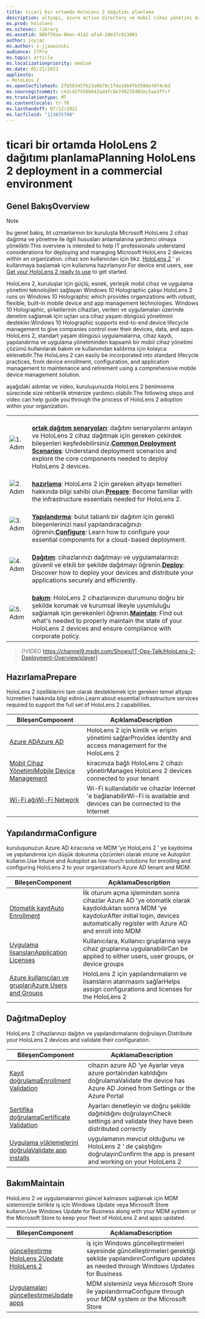 ```yaml
---
title: ticari bir ortamda HoloLens 2 dağıtımı planlama
description: altyapı, azure active directory ve mobil cihaz yönetimi dahil olmak üzere kurumsal ortamlarda HoloLens dağıtmak ve yönetmek için temel gereksinimler hakkında bilgi edinin.
ms.prod: hololens
ms.sitesec: library
ms.assetid: 88bf50aa-0bac-4142-afa4-20b37c013001
author: joyjaz
ms.author: v-jjaswinski
audience: ITPro
ms.topic: article
ms.localizationpriority: medium
ms.date: 05/21/2021
appliesto:
- HoloLens 2
ms.openlocfilehash: 2fb58345f623a0b70c1fda10b9fb550de70f4c6d
ms.sourcegitcommit: c43cd2f450b643ad4fc8e749235d03ec5aa3ffcf
ms.translationtype: MT
ms.contentlocale: tr-TR
ms.lasthandoff: 07/12/2021
ms.locfileid: "113635798"
---
```

# <a name="planning-hololens-2-deployment-in-a-commercial-environment"></a><span data-ttu-id="297e0-103">ticari bir ortamda HoloLens 2 dağıtımı planlama</span><span class="sxs-lookup"><span data-stu-id="297e0-103">Planning HoloLens 2 deployment in a commercial environment</span></span>

## <a name="overview"></a><span data-ttu-id="297e0-104">Genel Bakış</span><span class="sxs-lookup"><span data-stu-id="297e0-104">Overview</span></span>
> [!NOTE]
> <span data-ttu-id="297e0-105">bu genel bakış, bt uzmanlarının bir kuruluşta Microsoft HoloLens 2 cihaz dağıtma ve yönetme ile ilgili hususları anlamalarına yardımcı olmaya yöneliktir.</span><span class="sxs-lookup"><span data-stu-id="297e0-105">This overview is intended to help IT professionals understand considerations for deploying and managing Microsoft HoloLens 2 devices within an organization.</span></span> <span data-ttu-id="297e0-106">cihaz son kullanıcıları için bkz. [HoloLens 2](hololens2-setup.md) ' yi kullanmaya başlamak için kullanıma hazırlanıyor.</span><span class="sxs-lookup"><span data-stu-id="297e0-106">For device end users, see [Get your HoloLens 2 ready to use](hololens2-setup.md) to get started.</span></span>

<span data-ttu-id="297e0-107">HoloLens 2, kuruluşlar için güçlü, esnek, yerleşik mobil cihaz ve uygulama yönetimi teknolojileri sağlayan Windows 10 Holographic çalışır.</span><span class="sxs-lookup"><span data-stu-id="297e0-107">HoloLens 2 runs on Windows 10 Holographic which provides organizations with robust, flexible, built-in mobile device and app management technologies.</span></span> <span data-ttu-id="297e0-108">Windows 10 Holographic, şirketlerinin cihazları, verileri ve uygulamaları üzerinde denetim sağlamak için uçtan uca cihaz yaşam döngüsü yönetimini destekler.</span><span class="sxs-lookup"><span data-stu-id="297e0-108">Windows 10 Holographic supports end-to-end device lifecycle management to give companies control over their devices, data, and apps.</span></span> <span data-ttu-id="297e0-109">HoloLens 2, standart yaşam döngüsü uygulamalarına, cihaz kaydı, yapılandırma ve uygulama yönetiminden kapsamlı bir mobil cihaz yönetimi çözümü kullanılarak bakım ve kullanımdan kaldırma için kolayca eklenebilir.</span><span class="sxs-lookup"><span data-stu-id="297e0-109">The HoloLens 2 can easily be incorporated into standard lifecycle practices, from device enrollment, configuration, and application management to maintenance and retirement using a comprehensive mobile device management solution.</span></span>

<span data-ttu-id="297e0-110">aşağıdaki adımlar ve video, kuruluşunuzda HoloLens 2 benimseme sürecinde size rehberlik etmenize yardımcı olabilir.</span><span class="sxs-lookup"><span data-stu-id="297e0-110">The following steps and video can help guide you through the process of HoloLens 2 adoption within your organization.</span></span>

| | |
|--|--|
| ![1. Adım](images/1green.png)| <br/> <span data-ttu-id="297e0-112">**[ortak dağıtım senaryoları](hololens-requirements.md)**: dağıtım senaryolarını anlayın ve HoloLens 2 cihaz dağıtmak için gereken çekirdek bileşenleri keşfedebilirsiniz.</span><span class="sxs-lookup"><span data-stu-id="297e0-112">**[Common Deployment Scenarios](hololens-requirements.md)**: Understand deployment scenarios and explore the core components needed to deploy HoloLens 2 devices.</span></span> |
| ![2. Adım](images/2green.png)| <br/> <span data-ttu-id="297e0-114">**[hazırlama](#prepare)**: HoloLens 2 için gereken altyapı temelleri hakkında bilgi sahibi olun.</span><span class="sxs-lookup"><span data-stu-id="297e0-114">**[Prepare](#prepare)**: Become familiar with the infrastructure essentials needed for HoloLens 2.</span></span> |
| ![3. Adım](images/3green.png) | <br/> <span data-ttu-id="297e0-116">**[Yapılandırma](#configure)**: bulut tabanlı bir dağıtım için gerekli bileşenlerinizi nasıl yapılandıracağınızı öğrenin.</span><span class="sxs-lookup"><span data-stu-id="297e0-116">**[Configure](#configure)**: Learn how to configure your essential components for a cloud-based deployment.</span></span> |
| ![4. Adım](images/4green.png) | <br/> <span data-ttu-id="297e0-118">**[Dağıtım](#deploy)**: cihazlarınızı dağıtmayı ve uygulamalarınızı güvenli ve etkili bir şekilde dağıtmayı öğrenin.</span><span class="sxs-lookup"><span data-stu-id="297e0-118">**[Deploy](#deploy)**: Discover how to deploy your devices and distribute your applications securely and efficiently.</span></span> |
| ![5. Adım](images/5green.png) | <br/> <span data-ttu-id="297e0-120">**[bakım](#maintain)**: HoloLens 2 cihazlarınızın durumunu doğru bir şekilde korumak ve kurumsal ilkeyle uyumluluğu sağlamak için gerekenleri öğrenin.</span><span class="sxs-lookup"><span data-stu-id="297e0-120">**[Maintain](#maintain)**: Find out what's needed to properly maintain the state of your HoloLens 2 devices and ensure compliance with corporate policy.</span></span> |

> [!VIDEO https://channel9.msdn.com/Shows/IT-Ops-Talk/HoloLens-2-Deployment-Overview/player]

## <a name="prepare"></a><span data-ttu-id="297e0-121">Hazırlama</span><span class="sxs-lookup"><span data-stu-id="297e0-121">Prepare</span></span>

<span data-ttu-id="297e0-122">HoloLens 2 özelliklerini tam olarak desteklemek için gereken temel altyapı hizmetleri hakkında bilgi edinin.</span><span class="sxs-lookup"><span data-stu-id="297e0-122">Learn about essential infrastructure services required to support the full set of HoloLens 2 capabilities.</span></span> 

| <span data-ttu-id="297e0-123">Bileşen</span><span class="sxs-lookup"><span data-stu-id="297e0-123">Component</span></span> | <span data-ttu-id="297e0-124">Açıklama</span><span class="sxs-lookup"><span data-stu-id="297e0-124">Description</span></span> |
|-----------|------------|
| [<span data-ttu-id="297e0-125">Azure AD</span><span class="sxs-lookup"><span data-stu-id="297e0-125">Azure AD</span></span>](hololens-identity.md) | <span data-ttu-id="297e0-126">HoloLens 2 için kimlik ve erişim yönetimi sağlar</span><span class="sxs-lookup"><span data-stu-id="297e0-126">Provides identity and access management for the HoloLens 2</span></span>  |
| [<span data-ttu-id="297e0-127">Mobil Cihaz Yönetimi</span><span class="sxs-lookup"><span data-stu-id="297e0-127">Mobile Device Management</span></span>](hololens-mdm-configure.md)| <span data-ttu-id="297e0-128">kiracınıza bağlı HoloLens 2 cihazı yönetir</span><span class="sxs-lookup"><span data-stu-id="297e0-128">Manages HoloLens 2 devices connected to your tenant</span></span>  |
| [<span data-ttu-id="297e0-129">Wi-Fi ağı</span><span class="sxs-lookup"><span data-stu-id="297e0-129">Wi-Fi Network</span></span>](hololens-commercial-infrastructure.md)| <span data-ttu-id="297e0-130">Wi-Fi kullanılabilir ve cihazlar Internet 'e bağlanabilir</span><span class="sxs-lookup"><span data-stu-id="297e0-130">Wi-Fi is available and devices can be connected to the Internet</span></span>  |

## <a name="configure"></a><span data-ttu-id="297e0-131">Yapılandırma</span><span class="sxs-lookup"><span data-stu-id="297e0-131">Configure</span></span>

<span data-ttu-id="297e0-132">kuruluşunuzun Azure AD kiracısına ve MDM 'ye HoloLens 2 ' ye kaydolma ve yapılandırma için düşük dokunma çözümleri olarak ıntune ve Autopilot kullanın.</span><span class="sxs-lookup"><span data-stu-id="297e0-132">Use Intune and Autopilot as low-touch solutions for enrolling and configuring HoloLens 2 to your organization’s Azure AD tenant and MDM.</span></span>

| <span data-ttu-id="297e0-133">Bileşen</span><span class="sxs-lookup"><span data-stu-id="297e0-133">Component</span></span> | <span data-ttu-id="297e0-134">Açıklama</span><span class="sxs-lookup"><span data-stu-id="297e0-134">Description</span></span> |
|-----------|------------|
| [<span data-ttu-id="297e0-135">Otomatik kayıt</span><span class="sxs-lookup"><span data-stu-id="297e0-135">Auto Enrollment</span></span>](hololens-enroll-mdm.md#auto-enrollment-in-mdm) | <span data-ttu-id="297e0-136">İlk oturum açma işleminden sonra cihazlar Azure AD 'ye otomatik olarak kaydolduktan sonra MDM 'ye kaydolur</span><span class="sxs-lookup"><span data-stu-id="297e0-136">After initial login, devices automatically register with Azure AD and enroll into MDM</span></span>  |
| [<span data-ttu-id="297e0-137">Uygulama lisansları</span><span class="sxs-lookup"><span data-stu-id="297e0-137">Application Licenses</span></span>](hololens2-cloud-connected-configure.md#application-licenses)| <span data-ttu-id="297e0-138">Kullanıcılara, Kullanıcı gruplarına veya cihaz gruplarına uygulanabilir</span><span class="sxs-lookup"><span data-stu-id="297e0-138">Can be applied to either users, user groups, or device groups</span></span>  |
| [<span data-ttu-id="297e0-139">Azure kullanıcıları ve grupları</span><span class="sxs-lookup"><span data-stu-id="297e0-139">Azure Users and Groups</span></span>](hololens2-cloud-connected-configure.md#azure-users-and-groups) | <span data-ttu-id="297e0-140">HoloLens 2 için yapılandırmaların ve lisansların atanmasını sağlar</span><span class="sxs-lookup"><span data-stu-id="297e0-140">Helps assign configurations and licenses for the HoloLens 2</span></span>  |

## <a name="deploy"></a><span data-ttu-id="297e0-141">Dağıtma</span><span class="sxs-lookup"><span data-stu-id="297e0-141">Deploy</span></span>

<span data-ttu-id="297e0-142">HoloLens 2 cihazlarınızı dağıtın ve yapılandırmalarını doğrulayın.</span><span class="sxs-lookup"><span data-stu-id="297e0-142">Distribute your HoloLens 2 devices and validate their configuration.</span></span> 

| <span data-ttu-id="297e0-143">Bileşen</span><span class="sxs-lookup"><span data-stu-id="297e0-143">Component</span></span> | <span data-ttu-id="297e0-144">Açıklama</span><span class="sxs-lookup"><span data-stu-id="297e0-144">Description</span></span> |
|-----------|------------|
| [<span data-ttu-id="297e0-145">Kayıt doğrulama</span><span class="sxs-lookup"><span data-stu-id="297e0-145">Enrollment Validation</span></span>](hololens2-corp-connected-deploy.md#enrollment-validation) | <span data-ttu-id="297e0-146">cihazın azure AD 'ye Ayarlar veya azure portalından katıldığını doğrulama</span><span class="sxs-lookup"><span data-stu-id="297e0-146">Validate the device has Azure AD Joined from Settings or the Azure Portal</span></span> |
| [<span data-ttu-id="297e0-147">Sertifika doğrulama</span><span class="sxs-lookup"><span data-stu-id="297e0-147">Certificate Validation</span></span>](hololens2-corp-connected-deploy.md#wi-fi-certificate-validation) | <span data-ttu-id="297e0-148">Ayarları denetleyin ve doğru şekilde dağıtıldığını doğrulayın</span><span class="sxs-lookup"><span data-stu-id="297e0-148">Check settings and validate they have been distributed correctly</span></span> |
| [<span data-ttu-id="297e0-149">Uygulama yüklemelerini doğrula</span><span class="sxs-lookup"><span data-stu-id="297e0-149">Validate app installs</span></span>](hololens2-corp-connected-deploy.md#validate-lob-app-install) | <span data-ttu-id="297e0-150">uygulamanın mevcut olduğunu ve HoloLens 2 ' de çalıştığını doğrulayın</span><span class="sxs-lookup"><span data-stu-id="297e0-150">Confirm the app is present and working on your HoloLens 2</span></span> |

## <a name="maintain"></a><span data-ttu-id="297e0-151">Bakım</span><span class="sxs-lookup"><span data-stu-id="297e0-151">Maintain</span></span>

<span data-ttu-id="297e0-152">HoloLens 2 ve uygulamalarının güncel kalmasını sağlamak için MDM sisteminizle birlikte iş için Windows Update veya Microsoft Store kullanın.</span><span class="sxs-lookup"><span data-stu-id="297e0-152">Use Windows Update for Business along with your MDM system or the Microsoft Store to keep your fleet of HoloLens 2 and apps updated.</span></span>

| <span data-ttu-id="297e0-153">Bileşen</span><span class="sxs-lookup"><span data-stu-id="297e0-153">Component</span></span> | <span data-ttu-id="297e0-154">Açıklama</span><span class="sxs-lookup"><span data-stu-id="297e0-154">Description</span></span> |
|-----------|------------|
| [<span data-ttu-id="297e0-155">güncelleştirme HoloLens 2</span><span class="sxs-lookup"><span data-stu-id="297e0-155">Update HoloLens 2</span></span>](hololens-updates.md) | <span data-ttu-id="297e0-156">iş için Windows güncelleştirmeleri sayesinde güncelleştirmeleri gerektiği şekilde yapılandırın</span><span class="sxs-lookup"><span data-stu-id="297e0-156">Configure updates as needed through Windows Updates for Business</span></span> |
| [<span data-ttu-id="297e0-157">Uygulamaları güncelleştirme</span><span class="sxs-lookup"><span data-stu-id="297e0-157">Update apps</span></span>](app-deploy-overview.md) | <span data-ttu-id="297e0-158">MDM sisteminiz veya Microsoft Store ile yapılandırma</span><span class="sxs-lookup"><span data-stu-id="297e0-158">Configure through your MDM system or the Microsoft Store</span></span>
